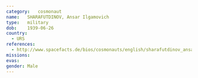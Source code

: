 ```yaml
---
category:	cosmonaut
name:	SHARAFUTDINOV, Ansar Ilgamovich 
type:	military
dob:	1939-06-26
country:
  - URS
references:
  - http://www.spacefacts.de/bios/cosmonauts/english/sharafutdinov_ansar.htm
missions:
evas:
gender:	Male
---
```

